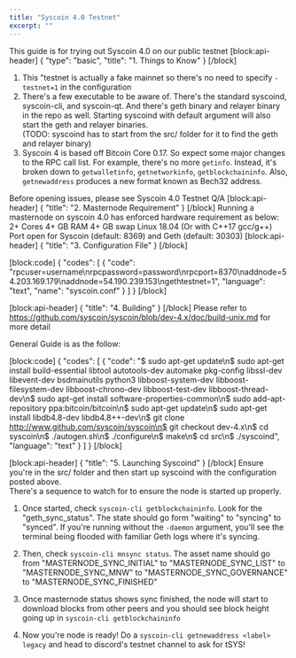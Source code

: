 ```yaml
---
title: "Syscoin 4.0 Testnet"
excerpt: ""
---
```

This guide is for trying out Syscoin 4.0 on our public testnet
[block:api-header]
{
  "type": "basic",
  "title": "1. Things to Know"
}
[/block]
1. This "testnet is actually a fake mainnet so there's no need to specify `-testnet=1` in the configuration
2. There's a few executable to be aware of.  There's the standard syscoind, syscoin-cli, and syscoin-qt.  And there's geth binary and relayer binary in the repo as well.  Starting syscoind with default argument will also start the geth and relayer binaries.  
(TODO:  syscoind has to start from the src/ folder for it to find the geth and relayer binary)
3. Syscoin 4 is based off Bitcoin Core 0.17.  So expect some major changes to the RPC call list.
For example, there's no more `getinfo`.  Instead, it's broken down to `getwalletinfo`, `getnetworkinfo`, `getblockchaininfo`.  Also, `getnewaddress` produces a new format known as Bech32 address. 

Before opening issues, please see Syscoin 4.0 Testnet Q/A
[block:api-header]
{
  "title": "2. Masternode Requirement"
}
[/block]
Running a masternode on syscoin 4.0 has enforced hardware requirement as below:
2+ Cores
4+ GB RAM
4+ GB swap
Linux 18.04 (Or with C++17 gcc/g++)
Port open for Syscoin (default: 8369) and Geth (default: 30303)
[block:api-header]
{
  "title": "3. Configuration File"
}
[/block]

[block:code]
{
  "codes": [
    {
      "code": "rpcuser=username\nrpcpassword=password\nrpcport=8370\naddnode=54.203.169.179\naddnode=54.190.239.153\ngethtestnet=1",
      "language": "text",
      "name": "syscoin.conf"
    }
  ]
}
[/block]

[block:api-header]
{
  "title": "4. Building"
}
[/block]
Please refer to https://github.com/syscoin/syscoin/blob/dev-4.x/doc/build-unix.md for more detail

General Guide is as the follow:

[block:code]
{
  "codes": [
    {
      "code": "$ sudo apt-get update\n$ sudo apt-get install build-essential libtool autotools-dev automake pkg-config libssl-dev libevent-dev bsdmainutils python3 libboost-system-dev libboost-filesystem-dev libboost-chrono-dev libboost-test-dev libboost-thread-dev\n$ sudo apt-get install software-properties-common\n$ sudo add-apt-repository ppa:bitcoin/bitcoin\n$ sudo apt-get update\n$ sudo apt-get install libdb4.8-dev libdb4.8++-dev\n$ git clone http://www.github.com/syscoin/syscoin\n$ git checkout dev-4.x\n$ cd syscoin\n$ ./autogen.sh\n$ ./configure\n$ make\n$ cd src\n$ ./syscoind",
      "language": "text"
    }
  ]
}
[/block]

[block:api-header]
{
  "title": "5.  Launching Syscoind"
}
[/block]
Ensure you're in the src/ folder and then start up syscoind with the configuration posted above.  
There's a sequence to watch for to ensure the node is started up properly.

1.  Once started, check `syscoin-cli getblockchaininfo`.  Look for the "geth_sync_status".  The state should go form "waiting" to "syncing" to "synced".  If you're running without the `-daemon` argument, you'll see the terminal being flooded with familiar Geth logs where it's syncing.

2. Then, check `syscoin-cli mnsync status`.  The asset name should go from "MASTERNODE_SYNC_INITIAL" to "MASTERNODE_SYNC_LIST" to "MASTERNODE_SYNC_MNW" to "MASTERNODE_SYNC_GOVERNANCE" to "MASTERNODE_SYNC_FINISHED"

3. Once masternode status shows sync finished, the node will start to download blocks from other peers and you should see block height going up in `syscoin-cli getblockchaininfo`

4.  Now you're node is ready!  Do a `syscoin-cli getnewaddress <label> legacy` and head to discord's testnet channel to ask for tSYS!